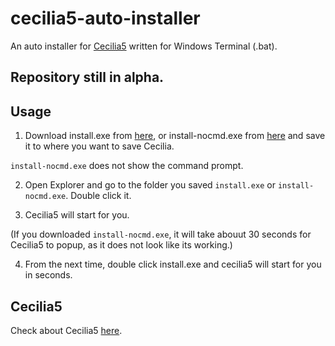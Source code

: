 # cecilia5-auto-installer
An auto installer for [Cecilia5](https://github.com/belangeo/cecilia5) written for Windows Terminal (.bat).

## Repository still in alpha.

## Usage
1. Download install.exe from [here](https://github.com/Kokohachi/cecilia5-auto-installer/releases/download/v1.0.0/install.exe), or install-nocmd.exe from [here](https://github.com/Kokohachi/cecilia5-auto-installer/releases/download/v1.0.0/install.exe) and save it to where you want to save Cecilia.

  `install-nocmd.exe` does not show the command prompt.

2. Open Explorer and go to the folder you saved `install.exe` or `install-nocmd.exe`. Double click it.

3. Cecilia5 will start for you. 

(If you downloaded `install-nocmd.exe`, it will take abouut 30 seconds for Cecilia5 to popup, as it does not look like its working.)

4. From the next time, double click install.exe and cecilia5 will start for you in seconds.

## Cecilia5
Check about Cecilia5 [here](https://github.com/belangeo/cecilia5).
